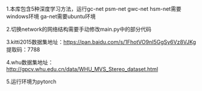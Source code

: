 1.本库包含5种深度学习方法，运行gc-net psm-net gwc-net hsm-net需要windows环境 ga-net需要ubuntu环境

2.切换network的网络结构需要手动修改main.py中的部分代码

3.kitti2015数据集地址：https://pan.baidu.com/s/1FhotVO9nI5GgSy6Vz8VJKg 提取码：7788

4.whu数据集地址：http://gpcv.whu.edu.cn/data/WHU_MVS_Stereo_dataset.html

5.运行环境为pytorch
